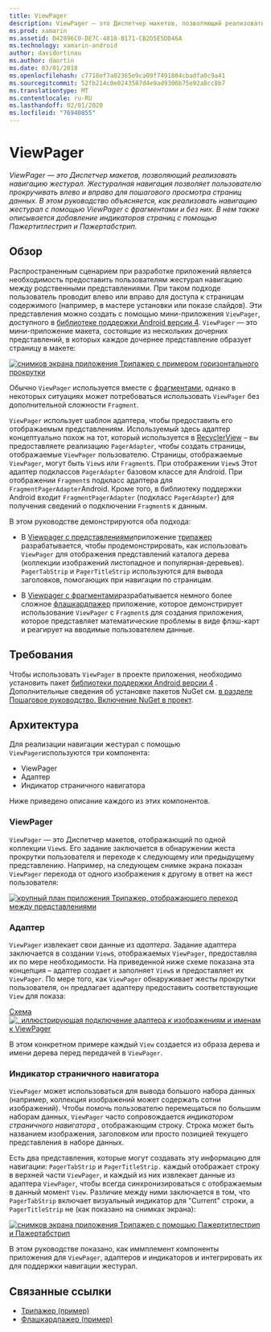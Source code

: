 ```yaml
---
title: ViewPager
description: ViewPager — это Диспетчер макетов, позволяющий реализовать навигацию жестурал. Жестуралная навигация позволяет пользователю прокручивать влево и вправо для пошагового просмотра страниц данных. В этом руководство объясняется, как реализовать навигацию жестурал с помощью ViewPager с фрагментами и без них. В нем также описывается добавление индикаторов страниц с помощью Пажертитлестрип и Пажертабстрип.
ms.prod: xamarin
ms.assetid: D42896C0-DE7C-4818-B171-CB2D5E5DD46A
ms.technology: xamarin-android
author: davidortinau
ms.author: daortin
ms.date: 03/01/2018
ms.openlocfilehash: c7718ef7a02365e9ca09f7491804cbadfa0c9a41
ms.sourcegitcommit: 52fb214c0e0243587d4e9ad9306b75e92a8cc8b7
ms.translationtype: MT
ms.contentlocale: ru-RU
ms.lasthandoff: 02/01/2020
ms.locfileid: "76940855"
---
```

# <a name="viewpager"></a>ViewPager

_ViewPager — это Диспетчер макетов, позволяющий реализовать навигацию жестурал. Жестуралная навигация позволяет пользователю прокручивать влево и вправо для пошагового просмотра страниц данных. В этом руководство объясняется, как реализовать навигацию жестурал с помощью ViewPager с фрагментами и без них. В нем также описывается добавление индикаторов страниц с помощью Пажертитлестрип и Пажертабстрип._

## <a name="overview"></a>Обзор

Распространенным сценарием при разработке приложений является необходимость предоставить пользователям жестурал навигацию между родственными представлениями. При таком подходе пользователь проводит влево или вправо для доступа к страницам содержимого (например, в мастере установки или показе слайдов). Эти представления можно создать с помощью мини-приложения `ViewPager`, доступного в [библиотеке поддержки Android версии 4](https://www.nuget.org/packages/Xamarin.Android.Support.v4/). `ViewPager` — это мини-приложение макета, состоящие из нескольких дочерних представлений, в которых каждое дочернее представление образует страницу в макете: 

[![снимков экрана приложения Трипажер с примером горизонтального прокрутки](images/01-intro-sml.png)](images/01-intro.png#lightbox)

Обычно `ViewPager` используется вместе с [фрагментами](~/android/platform/fragments/index.md), однако в некоторых ситуациях может потребоваться использовать `ViewPager` без дополнительной сложности `Fragment`.

`ViewPager` использует шаблон адаптера, чтобы предоставить его отображаемым представлениям. Используемый здесь адаптер концептуально похож на тот, который используется в [RecyclerView](~/android/user-interface/layouts/recycler-view/index.md) &ndash; вы предоставляете реализацию `PagerAdapter`, чтобы создать страницы, отображаемые `ViewPager` пользователю. Страницы, отображаемые `ViewPager`, могут быть `View`s или `Fragment`s. При отображении `View`s Этот адаптер подклассов `PagerAdapter` базовом классе для Android. При отображении `Fragment`s подкласс адаптера для `FragmentPagerAdapter`Android. Кроме того, в библиотеку поддержки Android входит `FragmentPagerAdapter` (подкласс `PagerAdapter`) для получения сведений о подключении `Fragment`s к данным. 

В этом руководстве демонстрируются оба подхода: 

- В [Viewpager с представлениями](~/android/user-interface/controls/view-pager/viewpager-and-views.md)приложение [трипажер](https://docs.microsoft.com/samples/xamarin/monodroid-samples/userinterface-treepager) разрабатывается, чтобы продемонстрировать, как использовать `ViewPager` для отображения представлений каталога дерева (коллекции изображений листопадное и популярная-деревьев). 
    `PagerTabStrip` и `PagerTitleStrip` используются для вывода заголовков, помогающих при навигации по страницам.

- В [Viewpager с фрагментами](~/android/user-interface/controls/view-pager/viewpager-and-fragments.md)разрабатывается немного более сложное [флашкардпажер](https://docs.microsoft.com/samples/xamarin/monodroid-samples/userinterface-flashcardpager) приложение, которое демонстрирует использование `ViewPager` с `Fragment`s для создания приложения, которое представляет математические проблемы в виде флэш-карт и реагирует на вводимые пользователем данные. 

## <a name="requirements"></a>Требования

Чтобы использовать `ViewPager` в проекте приложения, необходимо установить пакет [библиотеки поддержки Android версии 4](https://www.nuget.org/packages/Xamarin.Android.Support.v4/) . Дополнительные сведения об установке пакетов NuGet см. [в разделе Пошаговое руководство. Включение NuGet в проект](https://docs.microsoft.com/visualstudio/mac/nuget-walkthrough). 

## <a name="architecture"></a>Архитектура

Для реализации навигации жестурал с помощью `ViewPager`используются три компонента:

- ViewPager
- Адаптер
- Индикатор страничного навигатора

Ниже приведено описание каждого из этих компонентов.

### <a name="viewpager"></a>ViewPager

`ViewPager` — это Диспетчер макетов, отображающий по одной коллекции `View`s. Его задание заключается в обнаружении жеста прокрутки пользователя и переходе к следующему или предыдущему представлению. Например, на следующем снимке экрана показан `ViewPager` перехода от одного изображения к другому в ответ на жест пользователя: 

[![крупный план приложения Трипажер, отображающего переход между представлениями](images/02-transition-sml.png)](images/02-transition.png#lightbox)

### <a name="adapter"></a>Адаптер

`ViewPager` извлекает свои данные из *адаптера*. Задание адаптера заключается в создании `View`s, отображаемых `ViewPager`, предоставляя их по мере необходимости. На приведенной ниже схеме показана эта концепция &ndash; адаптер создает и заполняет `View`s и предоставляет их `ViewPager`. По мере того, как `ViewPager` обнаруживает жесты прокрутки пользователя, он предлагает адаптеру предоставить соответствующие `View` для показа: 

[Схема ![, иллюстрирующая подключение адаптера к изображениям и именам к ViewPager](images/03-adapter-sml.png)](images/03-adapter.png#lightbox)

В этом конкретном примере каждый `View` создается из образа дерева и имени дерева перед передачей в `ViewPager`. 

### <a name="pager-indicator"></a>Индикатор страничного навигатора

`ViewPager` может использоваться для вывода большого набора данных (например, коллекция изображений может содержать сотни изображений). Чтобы помочь пользователю перемещаться по большим наборам данных, `ViewPager` часто сопровождается *индикатором страничного навигатора* , отображающим строку. Строка может быть названием изображения, заголовком или просто позицией текущего представления в наборе данных. 

Есть два представления, которые могут создавать эту информацию для навигации: `PagerTabStrip` и `PagerTitleStrip.` каждый отображает строку в верхней части `ViewPager`, и каждый из них извлекает данные из адаптера `ViewPager`, чтобы всегда синхронизироваться с отображаемым в данный момент `View`. Различие между ними заключается в том, что `PagerTabStrip` включает визуальный индикатор для "Current" строки, а `PagerTitleStrip` не (как показано на снимках экрана): 

[![снимков экрана приложения Трипажер с помощью Пажертитлестрип и Пажертабстрип](images/04-comparison-sml.png)](images/04-comparison.png#lightbox)

В этом руководстве показано, как иммплемент компоненты приложения для `ViewPager`, адаптеров и индикаторов и интегрировать их для поддержки навигации жестурал. 

## <a name="related-links"></a>Связанные ссылки

- [Трипажер (пример)](https://docs.microsoft.com/samples/xamarin/monodroid-samples/userinterface-treepager)
- [Флашкардпажер (пример)](https://docs.microsoft.com/samples/xamarin/monodroid-samples/userinterface-flashcardpager)
